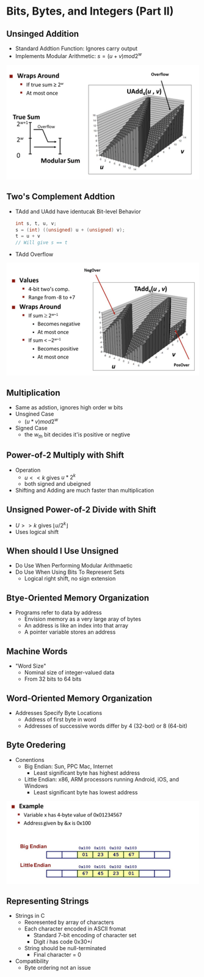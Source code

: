 # Bits, Bytes, and Integers (Part II)
## Unsinged Addition
* Standard Addtion Function: Ignores carry output
* Implements Modular Arithmetic: $s = (u+v)mod2^w$
<div align="center"><img src="img/img1.png" alt="Image" style="zoom:60%;" /></div>

## Two's Complement Addtion
* TAdd and UAdd have identucak Bit-level Behavior
  ```C
  int s, t, u, v;
  s = (int) ((unsigned) u + (unsigned) v);
  t = u + v
  // Will give s == t
  ```
* TAdd Overflow
<div align="center"><img src="img/img2.png" alt="Image" style="zoom:60%;" /></div>

## Multiplication
* Same as adstion, ignores high order w bits
* Unsgined Case
    * $(u*v)mod2^w$
* Signed Case
    * the $w_{th}$ bit decides it'is positive or negtive


## Power-of-2 Multiply with Shift
* Operation
    * $u << k$ gives $u*2^k$
    * both signed and ubeigned
* Shifting and Adding are much faster than multiplication


## Unsigned Power-of-2 Divide with Shift
* $U>>k$ gives $\lfloor u / 2^k \rfloor$
* Uses logical shift


## When should I Use Unsigned
* Do Use When Performing Modular Arithmaetic
* Do Use When Using Bits To Represent Sets
    * Logical right shift, no sign extension


## Btye-Oriented Memory Organization
* Programs refer to data by address
    * Envision memory as a very large aray of bytes
    * An address is like an index into that array
    * A pointer variable stores an address


## Machine Words
* "Word Size"
    * Nominal size of integer-valued data
    * From 32 bits to 64 bits


## Word-Oriented Memory Organization
* Addresses Specify Byte Locations
    * Address of first byte in word
    * Addresses of successive words differ by 4 (32-bot) or 8 (64-bit)


## Byte Oredering
* Conentions
    * Big Endian: Sun, PPC Mac, Internet
        * Least significant byte has highest address
    * Little Endian: x86, ARM processors running Android, iOS, and Windows
        * Least significant byte has lowest address
<div align="center"><img src="img/img3.png" alt="Image" style="zoom:60%;" /></div>

## Representing Strings
* Strings in C
    * Reoresented by array of characters
    * Each character encoded in ASCII fromat
        * Standard 7-bit encoding of character set
        * Digit $i$ has code 0x30+$i$
    * String should be null-terminated
        * Final character = 0
* Compatibility
    * Byte ordering not an issue
